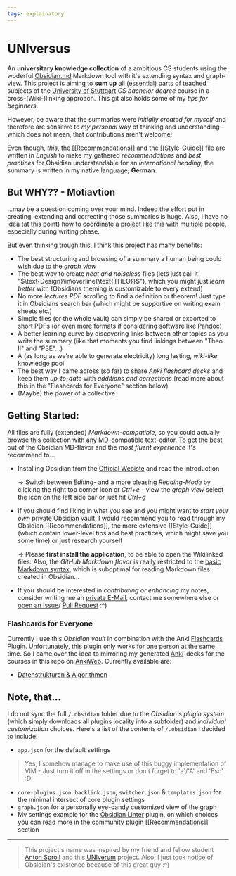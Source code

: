 ```yaml
---
tags: explainatory
---
```


# UNIversus
An **universitary knowledge collection** of a ambitious CS students using the woderful [Obsidian.md](https://obsidian.md/) Markdown tool with it's extending syntax and graph-view. This project is aiming to **sum up** all (essential) parts of teached subjects of the [University of Stuttgart](https://www.uni-stuttgart.de/) *CS bachelor degree* course in a cross-(Wiki-)linking approach.
This git also holds some of my *tips for beginners*.

However, be aware that the summaries were *initially created for myself* and therefore are sensitive to *my personal* way of thinking and understanding - which does not mean, that contributions aren't welcome!

Even though, *this*, the [[Recommendations]] and the [[Style-Guide]] file are written in *English* to make my gathered *recommendations* and *best practices* for Obsidian understandable for an *international heading*, the summary is written in my native language, **German**.

## But WHY?? - Motiavtion
…may be a question coming over your mind. Indeed the effort put in creating, extending and correcting those summaries is huge.
Also, I have no idea (at this point) how to coordinate a project like this with multiple people, especially during writing phase.

But even thinking trough this, I think this project has many benefits:
- The best structuring and browsing of a summary a human being could wish due to the *graph view*
- The best way to create *neat and noiseless* files (lets just call it "$\text{Design}\in\overline{\text{THEO}}$"), which you might just *learn better* with (Obsidians theming is customizable to every extend)
- No more *lectures PDF scrolling* to find a definition or theorem! Just type it in Obsidians search bar (which might be supportive on writing exam sheets etc.)
- Simple files (or the whole vault) can simply be shared or exported to short PDFs (or even more formats if considering software like [Pandoc](https://pandoc.org/))
- A better learning curve by discovering links between other topics as you write the summary (like that moments you find linkings between "Theo II" and "PSE"…)
- A (as long as we're able to generate electricity) long lasting, *wiki-like* knowledge pool
- The best way I came across (so far) to share *Anki flashcard decks* and keep them *up-to-date* with *additions and corrections* (read more about this in the "Flashcards for Everyone" section below)
- (Maybe) the power of a collective

## Getting Started:
All files are fully (extended) *Markdown-compatible*, so you could actually browse this collection with any MD-compatible text-editor. To get the best out of the Obsidian MD-flavor and the *most fluent experience* it's recommend to…
- Installing Obsidian from the [Official Webiste](https://obsidian.md/) and read the introduction

	-> Switch between *Editing*- and a more pleasing *Reading-Mode* by clicking the right top corner icon or *Ctrl+e* - view the *graph view* select the icon on the left side bar or just hit *Ctrl+g*
- If you should find liking in what you see and you might want to *start your own* private Obsidian vault, I would recommend you to read through my Obsidian [[Recommendations]], the more extensive [[Style-Guide]] (which contain lower-level tips and best practices, which might save you some time) or just research yourself

	-> Please **first install the application**, to be able to open the Wikilinked files. Also, the *GitHub Markdown flavor* is really restricted to the [basic Markdown syntax](https://www.markdownguide.org/basic-syntax/), which is suboptimal for reading Markdown files created in Obsidian…
- If you should be interested in *contributing or enhancing* my notes, consider writing me an [private E-Mail](mailto:jannikb@posteo.de), contact me somewhere else or [open an Issue](https://github.com/jarnnk/UNIversus/issues)/ [Pull Request](https://github.com/jarnnk/UNIversus/pulls) :^)

### Flashcards for Everyone
Currently I use this *Obsidian vault* in combination with the Anki [Flashcards Plugin](https://github.com/reuseman/flashcards-obsidian). Unfortunately, this plugin only works for one person at the same time. So I came over the idea to mirroring my generated [Anki](https://apps.ankiweb.net/)-decks for the courses in this repo on [AnkiWeb](https://ankiweb.net/shared/decks/).
Currently available are:
- [Datenstrukturen & Algorithmen](https://ankiweb.net/shared/info/1023735405)

## Note, that…
I do not sync the full `/.obsidian` folder due to the *Obsidian's plugin system* (which simply downloads all plugins locality into a subfolder) and *individual customization* choices. Here's a list of the contents of `/.obsidian` I decided to include:
- `app.json` for the default settings
> Yes, I somehow manage to make use of this buggy implementation of VIM - Just turn it off in the settings or don't forget to 'a'/'A' and 'Esc' :D
- `core-plugins.json`: `backlink.json`, `switcher.json` & `templates.json` for the minimal intersect of core plugin settings
- `graph.json` for a personally eye-candy customized view of the graph
- My settings example for the [Obsidian Linter](https://github.com/platers/obsidian-linter) plugin, on which choices you can read more in the community plugin [[Recommendations]] section
---
> This project's name was inspired by my friend and fellow student [Anton Sproll](https://github.com/fewpews) and this [UNIverum](https://github.com/fewpews/UNIversum) project. Also, I just took notice of Obsidian's existence because of this great guy :^)

